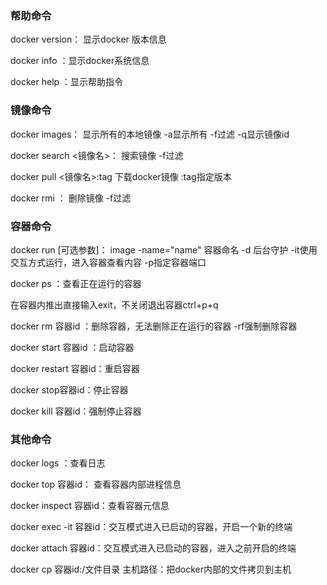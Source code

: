 ### 帮助命令

docker version： 显示docker 版本信息

docker info ：显示docker系统信息

docker help ：显示帮助指令

### 镜像命令

docker images： 显示所有的本地镜像 -a显示所有 -f过滤 -q显示镜像id

docker search <镜像名>： 搜索镜像 -f过滤

docker pull <镜像名>:tag 下载docker镜像 :tag指定版本

docker rmi ： 删除镜像 -f过滤

### 容器命令

docker run [可选参数]： image -name="name" 容器命名 -d 后台守护 -it使用交互方式运行，进入容器查看内容 -p指定容器端口

docker ps ：查看正在运行的容器

在容器内推出直接输入exit，不关闭退出容器ctrl+p+q

docker rm 容器id ：删除容器，无法删除正在运行的容器 -rf强制删除容器

docker start 容器id ：启动容器

docker restart 容器id：重启容器

docker stop容器id：停止容器

docker kill 容器id：强制停止容器

### 其他命令

docker logs  ：查看日志

docker top 容器id： 查看容器内部进程信息

docker inspect 容器id：查看容器元信息

docker exec -it 容器id：交互模式进入已启动的容器，开启一个新的终端

docker attach 容器id：交互模式进入已启动的容器，进入之前开启的终端

docker cp 容器id:/文件目录 主机路径：把docker内部的文件拷贝到主机


